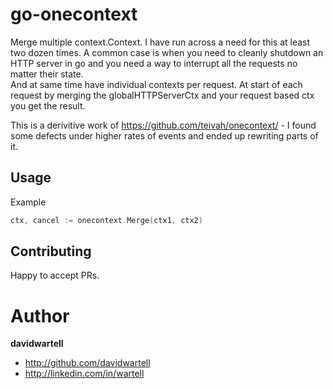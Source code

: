 # go-onecontext

Merge multiple context.Context.  I have run across a need for this at least two dozen times.  A common case is when you 
need to cleanly shutdown an HTTP server in go and you need a way to interrupt all the requests no matter their state.  
And at same time have individual contexts per request.
At start of each request by merging the globalHTTPServerCtx and your request based ctx you get the result.

This is a derivitive work of https://github.com/teivah/onecontext/ - I found some defects under higher rates of events 
and ended up rewriting parts of it.

## Usage

Example
```go
ctx, cancel := onecontext.Merge(ctx1, ctx2)
```

## Contributing

Happy to accept PRs.

# Author

**davidwartell**

* <http://github.com/davidwartell>
* <http://linkedin.com/in/wartell>
